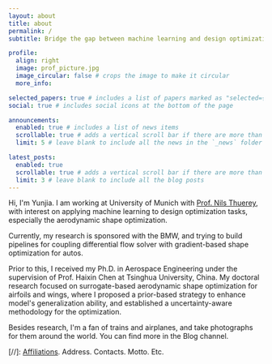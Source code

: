 ```yaml
---
layout: about
title: about
permalink: /
subtitle: Bridge the gap between machine learning and design optimization

profile:
  align: right
  image: prof_picture.jpg
  image_circular: false # crops the image to make it circular
  more_info: 

selected_papers: true # includes a list of papers marked as "selected={true}"
social: true # includes social icons at the bottom of the page

announcements:
  enabled: true # includes a list of news items
  scrollable: true # adds a vertical scroll bar if there are more than 3 news items
  limit: 5 # leave blank to include all the news in the `_news` folder

latest_posts:
  enabled: true
  scrollable: true # adds a vertical scroll bar if there are more than 3 new posts items
  limit: 3 # leave blank to include all the blog posts
---
```


Hi, I'm Yunjia. I am working at University of Munich with [Prof. Nils Thuerey](https://ge.in.tum.de/about/n-thuerey/), with interest on applying machine
learning to design optimization tasks, especially the aerodynamic shape optimization.

Currently, my research is sponsored with the BMW, and trying to build pipelines for coupling differential flow solver with gradient-based shape optimization for autos. 

Prior to this, I received my Ph.D. in Aerospace Engineering under the supervision of Prof. Haixin Chen at Tsinghua University, China. My doctoral research focused on 
surrogate-based aerodynamic shape optimization for airfoils and wings, where I proposed a prior-based strategy to enhance model's generalization ability, and established
a uncertainty-aware methodology for the optimization.

Besides research, I'm a fan of trains and airplanes, and take photographs for them around the world. You can find more in the Blog channel.


[//]: <a href='#'>Affiliations</a>. Address. Contacts. Motto. Etc.